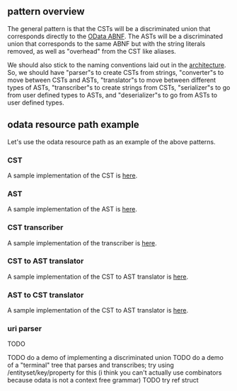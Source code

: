 ## pattern overview

The general pattern is that the CSTs will be a discriminated union that corresponds directly to the [OData ABNF](https://docs.oasis-open.org/odata/odata/v4.01/cs01/abnf/odata-abnf-construction-rules.txt). The ASTs will be a discriminated union that corresponds to the same ABNF but with the string literals removed, as well as "overhead" from the CST like aliases. 

We should also stick to the naming conventions laid out in the [architecture](./architecture.md). So, we should have "parser"s to create CSTs from strings, "converter"s to move between CSTs and ASTs, "translator"s to move between different types of ASTs, "transcriber"s to create strings from CSTs, "serializer"s to go from user defined types to ASTs, and "deserializer"s to go from ASTs to user defined types. 

## odata resource path example

Let's use the odata resource path as an example of the above patterns.

### CST

A sample implementation of the CST is [here](../odata/Root/OdataResourcePath/ConcreteSyntaxTreeNodes/OdataRelativeUri.cs).

### AST

A sample implementation of the AST is [here](../odata/Root/OdataResourcePath/AbstractSyntaxTreeNodes/OdataRelativeUri.cs).

### CST transcriber

A sample implementation of the transcriber is [here](../odata/Root/OdataResourcePath/Transcribers/OdataRelativeUriTranscriber.cs).

### CST to AST translator

A sample implementation of the CST to AST translator is [here](../odata/Root/OdataResourcePath/CstToAstTranslators/OdataRelativeUriTranslator.cs).

### AST to CST translator

A sample implementation of the CST to AST translator is [here](../odata/Root/OdataResourcePath/AstToCstTranslators/OdataRelativeUriTranslator.cs).

### uri parser

TODO


TODO do a demo of implementing a discriminated union
TODO do a demo of a "terminal" tree that parses and transcribes; try using /entityset/key/property for this (i think you can't actually use combinators because odata is not a context free grammar)
TODO try ref struct
